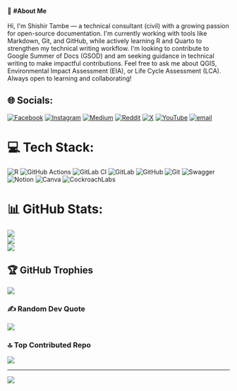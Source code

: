 💫 **#About Me**
<br><br>Hi, I'm Shishir Tambe — a technical consultant (civil) with a growing passion for open-source documentation. I'm currently working with tools like Markdown, Git, and GitHub, while actively learning R and Quarto to strengthen my technical writing workflow. I'm looking to contribute to Google Summer of Docs (GSOD) and am seeking guidance in technical writing to make impactful contributions. Feel free to ask me about QGIS, Environmental Impact Assessment (EIA), or Life Cycle Assessment (LCA). Always open to learning and collaborating!


## 🌐 Socials:
[![Facebook](https://img.shields.io/badge/Facebook-%231877F2.svg?logo=Facebook&logoColor=white)](https://facebook.com/shishir.tambe) [![Instagram](https://img.shields.io/badge/Instagram-%23E4405F.svg?logo=Instagram&logoColor=white)](https://instagram.com/shogun_kuvekuvatsu) [![Medium](https://img.shields.io/badge/Medium-12100E?logo=medium&logoColor=white)](https://medium.com/@shishirtambe0) [![Reddit](https://img.shields.io/badge/Reddit-%23FF4500.svg?logo=Reddit&logoColor=white)](https://reddit.com/user/Fearless_Ad_6439) [![X](https://img.shields.io/badge/X-black.svg?logo=X&logoColor=white)](https://x.com/Shishtam22) [![YouTube](https://img.shields.io/badge/YouTube-%23FF0000.svg?logo=YouTube&logoColor=white)](https://youtube.com/@themanwithdailycontent) [![email](https://img.shields.io/badge/Email-D14836?logo=gmail&logoColor=white)](mailto:shishirstambe01@gmail.com) 

# 💻 Tech Stack:
![R](https://img.shields.io/badge/r-%23276DC3.svg?style=flat-square&logo=r&logoColor=white) ![GitHub Actions](https://img.shields.io/badge/github%20actions-%232671E5.svg?style=flat-square&logo=githubactions&logoColor=white) ![GitLab CI](https://img.shields.io/badge/gitlab%20CI-%23181717.svg?style=flat-square&logo=gitlab&logoColor=white) ![GitLab](https://img.shields.io/badge/gitlab-%23181717.svg?style=flat-square&logo=gitlab&logoColor=white) ![GitHub](https://img.shields.io/badge/github-%23121011.svg?style=flat-square&logo=github&logoColor=white) ![Git](https://img.shields.io/badge/git-%23F05033.svg?style=flat-square&logo=git&logoColor=white) ![Swagger](https://img.shields.io/badge/-Swagger-%23Clojure?style=flat-square&logo=swagger&logoColor=white) ![Notion](https://img.shields.io/badge/Notion-%23000000.svg?style=flat-square&logo=notion&logoColor=white) ![Canva](https://img.shields.io/badge/Canva-%2300C4CC.svg?style=flat-square&logo=Canva&logoColor=white) ![CockroachLabs](https://img.shields.io/badge/Cockroach%20Labs-6933FF?style=flat-square&logo=Cockroach%20Labs&logoColor=white)
# 📊 GitHub Stats:
![](https://github-readme-stats.vercel.app/api?username=SHISKEBAB&theme=discord_old_blurple&hide_border=false&include_all_commits=true&count_private=true)<br/>
![](https://nirzak-streak-stats.vercel.app/?user=SHISKEBAB&theme=discord_old_blurple&hide_border=false)<br/>
![](https://github-readme-stats.vercel.app/api/top-langs/?username=SHISKEBAB&theme=discord_old_blurple&hide_border=false&include_all_commits=true&count_private=true&layout=compact)

## 🏆 GitHub Trophies
![](https://github-profile-trophy.vercel.app/?username=SHISKEBAB&theme=radical&no-frame=false&no-bg=true&margin-w=4)

### ✍️ Random Dev Quote
![](https://quotes-github-readme.vercel.app/api?type=horizontal&theme=radical)

### 🔝 Top Contributed Repo
![](https://github-contributor-stats.vercel.app/api?username=SHISKEBAB&limit=5&theme=dark&combine_all_yearly_contributions=true)

---
[![](https://visitcount.itsvg.in/api?id=SHISKEBAB&icon=8&color=0)](https://visitcount.itsvg.in)

<!-- Proudly created with GPRM ( https://gprm.itsvg.in ) -->

